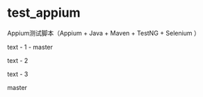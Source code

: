 test_appium
===========

Appium测试脚本（Appium + Java + Maven + TestNG + Selenium ）

text - 1 - master

text - 2

text - 3

master

